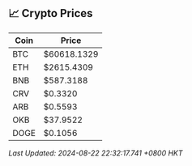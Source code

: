 ## 📈 Crypto Prices

| Coin | Price |
| ---- | ----- |
| BTC | $60618.1329 |
| ETH | $2615.4309 |
| BNB | $587.3188 |
| CRV | $0.3320 |
| ARB | $0.5593 |
| OKB | $37.9522 |
| DOGE | $0.1056 |

_Last Updated: 2024-08-22 22:32:17.741 +0800 HKT_